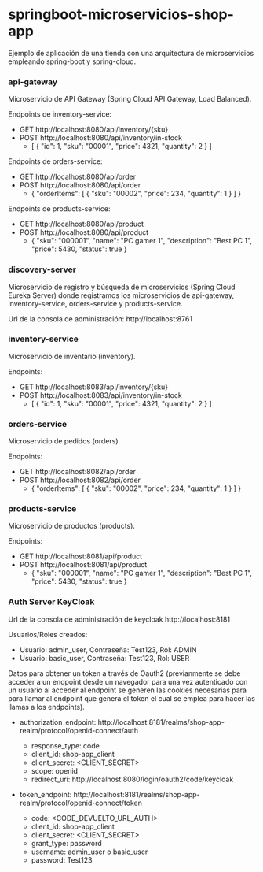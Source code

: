# springboot-microservicios-shop-app
Ejemplo de aplicación de una tienda con una arquitectura de microservicios empleando spring-boot y spring-cloud.

### api-gateway
Microservicio de API Gateway (Spring Cloud API Gateway, Load Balanced).

Endpoints de inventory-service:
* GET http://localhost:8080/api/inventory/{sku}
* POST http://localhost:8080/api/inventory/in-stock
    * [
          {
              "id": 1,
              "sku": "00001",
              "price": 4321,
              "quantity": 2
          }
      ]
 
Endpoints de orders-service:
* GET http://localhost:8080/api/order
* POST http://localhost:8080/api/order
    * {
          "orderItems": [
              {
                  "sku": "00002",
                  "price": 234,
                  "quantity": 1
              }
          ]
      }

Endpoints de products-service:
* GET http://localhost:8080/api/product
* POST http://localhost:8080/api/product
    * {
          "sku": "000001",
          "name": "PC gamer 1",
          "description": "Best PC 1",
          "price": 5430,
          "status": true
      }


### discovery-server
Microservicio de registro y búsqueda de microservicios (Spring Cloud Eureka Server) donde registramos los microservicios de api-gateway, inventory-service, orders-service y products-service.

Url de la consola de administración: http://localhost:8761

### inventory-service
Microservicio de inventario (inventory).

Endpoints:
* GET http://localhost:8083/api/inventory/{sku}
* POST http://localhost:8083/api/inventory/in-stock
  * [
        {
            "id": 1,
            "sku": "00001",
            "price": 4321,
            "quantity": 2
        }
    ]

### orders-service
Microservicio de pedidos (orders).

Endpoints:
* GET http://localhost:8082/api/order
* POST http://localhost:8082/api/order
    * {
        "orderItems": [
            {
                "sku": "00002",
                "price": 234,
                "quantity": 1
            }
        ]
      }

### products-service
Microservicio de productos (products).

Endpoints:
* GET http://localhost:8081/api/product
* POST http://localhost:8081/api/product
    * {
        "sku": "000001",
        "name": "PC gamer 1",
        "description": "Best PC 1",
        "price": 5430,
        "status": true
      }

### Auth Server KeyCloak
Url de la consola de administración de keycloak http://localhost:8181

Usuarios/Roles creados:
- Usuario: admin_user, Contraseña: Test123, Rol: ADMIN
- Usuario: basic_user, Contraseña: Test123, Rol: USER

Datos para obtener un token a través de Oauth2 (previanmente se debe acceder a un endpoint desde un navegador para una vez autenticado con un usuario al acceder al endpoint se generen las cookies necesarias para para llamar al endpoint que genera el token el cual se emplea para hacer las llamas a los endpoints).
- authorization_endpoint: http://localhost:8181/realms/shop-app-realm/protocol/openid-connect/auth
  - response_type: code
  - client_id: shop-app_client
  - client_secret: <CLIENT_SECRET>
  - scope: openid
  - redirect_uri: http://localhost:8080/login/oauth2/code/keycloak

- token_endpoint: http://localhost:8181/realms/shop-app-realm/protocol/openid-connect/token
  - code: <CODE_DEVUELTO_URL_AUTH>
  - client_id: shop-app_client
  - client_secret: <CLIENT_SECRET>
  - grant_type: password
  - username: admin_user o basic_user
  - password: Test123
